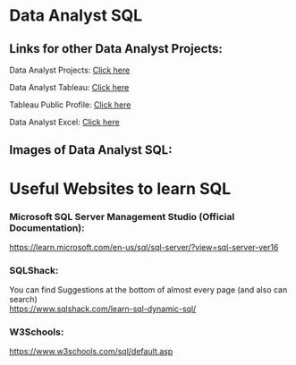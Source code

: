 <h1>Data Analyst SQL</h1>

<h2>Links for other Data Analyst Projects:</h2>

<p>Data Analyst Projects: <a href="https://github.com/JAM5BOCsAdi/Data_Analyst_Projects">Click here</a></p>
<p>Data Analyst Tableau: <a href="https://github.com/JAM5BOCsAdi/Data_Analyst_Tableau">Click here</a></p>
<p>Tableau Public Profile: <a href="https://public.tableau.com/app/profile/adam.horvath6040/vizzes">Click here</a></p>
<p>Data Analyst Excel: <a href="https://github.com/JAM5BOCsAdi/Data_Analyst_Excel">Click here</a></p>

<h2>Images of Data Analyst SQL:</h2>


# Useful Websites to learn SQL

### Microsoft SQL Server Management Studio (Official Documentation):

https://learn.microsoft.com/en-us/sql/sql-server/?view=sql-server-ver16

### SQLShack:

You can find Suggestions at the bottom of almost every page (and also can search)</br>
https://www.sqlshack.com/learn-sql-dynamic-sql/

### W3Schools:

https://www.w3schools.com/sql/default.asp
